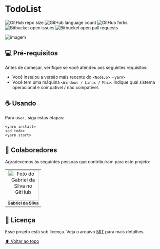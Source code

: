 # TodoList

<!---Esses são exemplos. Veja https://shields.io para outras pessoas ou para personalizar este conjunto de escudos. Você pode querer incluir dependências, status do projeto e informações de licença aqui--->

![GitHub repo size](https://img.shields.io/github/repo-size/gabrieldasilvadev/TodoListReact?style=for-the-badge)
![GitHub language count](https://img.shields.io/github/languages/count/iuricode/README-template?style=for-the-badge)
![GitHub forks](https://img.shields.io/github/forks/gabrieldasilvadev/TodoListReact?style=for-the-badge)
![Bitbucket open issues](https://img.shields.io/bitbucket/issues/gabrieldasilvadev/TodoListReact?style=for-the-badge)
![Bitbucket open pull requests](https://img.shields.io/bitbucket/pr-raw/gabrieldasilvadev/TodoListReact?style=for-the-badge)

<img src="exemplo-image.png" alt="imagem">

<!-- > Linha adicional de texto informativo sobre o que o projeto faz. Sua introdução deve ter cerca de 2 ou 3 linhas. Não exagere, as pessoas não vão ler. -->

## 💻 Pré-requisitos

Antes de começar, verifique se você atendeu aos seguintes requisitos:
<!---Estes são apenas requisitos de exemplo. Adicionar, duplicar ou remover conforme necessário--->
* Você instalou a versão mais recente do `<NodeJS> <yarn>`
* Você tem uma máquina `<Windows / Linux / Mac>`. Indique qual sistema operacional é compatível / não compatível.

## ☕ Usando <TodoList>

Para usar <TodoList>, siga estas etapas:

```
<yarn install>
<cd todo>
<yarn start>
```
## 🤝 Colaboradores

Agradecemos às seguintes pessoas que contribuíram para este projeto:

<table>
  <tr>
    <td align="center">
      <a href="#">
        <img src="https://avatars.githubusercontent.com/u/70338009?v=4" width="100px;" alt="Foto do Gabriel da Silva no GitHub"/><br>
        <sub>
          <b>Gabriel da Silva</b>
        </sub>
      </a>
    </td>
  </tr>
</table>

## 📝 Licença

Esse projeto está sob licença. Veja o arquivo [MIT](LICENSE.md) para mais detalhes.

[⬆ Voltar ao topo](#TodoList)<br>
